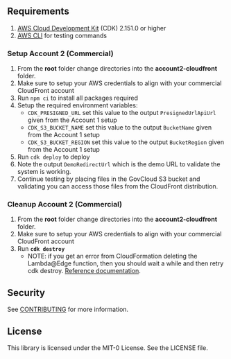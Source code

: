 ## Requirements
1. <a href="https://aws.amazon.com/cdk/">AWS Cloud Development Kit</a> (CDK) 2.151.0 or higher
2. [AWS CLI](https://aws.amazon.com/cli/) for testing commands

### Setup Account 2 (Commercial)
1. From the <b>root</b> folder change directories into the <b>account2-cloudfront</b> folder.
2. Make sure to setup your AWS credentials to align with your commercial CloudFront account
3. Run `npm ci` to install all packages required
4. Setup the required environment variables:
   * `CDK_PRESIGNED_URL` set this value to the output `PresignedUrlApiUrl` given from the Account 1 setup
   * `CDK_S3_BUCKET_NAME` set this value to the output `BucketName` given from the Account 1 setup
   * `CDK_S3_BUCKET_REGION` set this value to the output `BucketRegion` given from the Account 1 setup
4. Run `cdk deploy` to deploy
5. Note the output `DemoRedirectUrl` which is the demo URL to validate the system is working.
6. Continue testing by placing files in the GovCloud S3 bucket and validating you can access those files from the CloudFront distribution.

### Cleanup Account 2 (Commercial)
1. From the <b>root</b> folder change directories into the <b>account2-cloudfront</b> folder.
2. Make sure to setup your AWS credentials to align with your commercial CloudFront account
3. Run <b>`cdk destroy`</b>
   - NOTE: if you get an error from CloudFormation deleting the Lambda@Edge function, then you should wait a while and then retry cdk destroy. [Reference documentation](https://docs.aws.amazon.com/AmazonCloudFront/latest/DeveloperGuide/lambda-edge-delete-replicas.html).

## Security

See [CONTRIBUTING](CONTRIBUTING.md#security-issue-notifications) for more information.

## License

This library is licensed under the MIT-0 License. See the LICENSE file.
